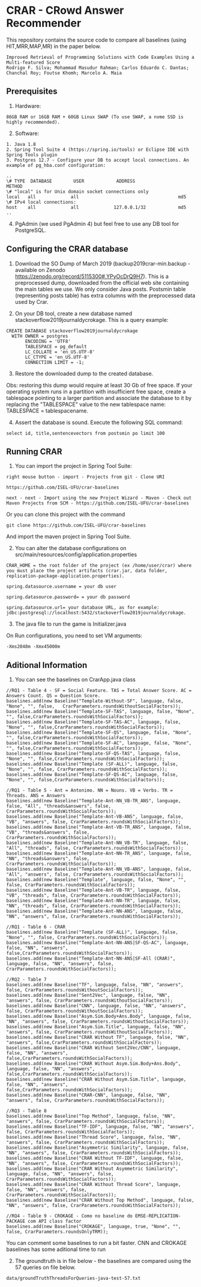 CRAR - CRowd Answer Recommender
=========================================================================================

This repository contains the source code to compare all baselines (using HIT,MRR,MAP,MR) in the paper below.


```
Improved Retrieval of Programming Solutions with Code Examples Using a Multi-featured Score
Rodrigo F. Silva; Mohammad Masudur Rahman; Carlos Eduardo C. Dantas; Chanchal Roy; Foutse Khomh; Marcelo A. Maia
```

Prerequisites
-----------------------------------------------------------

1) Hardware:

```
86GB RAM or 16GB RAM + 60GB Linux SWAP (To use SWAP, a nvme SSD is highly recommended).
```

2) Software:

```
1. Java 1.8
2. Spring Tool Suite 4 (https://spring.io/tools) or Eclipse IDE with Spring Tools plugin
3. Postgres 12.7 - Configure your DB to accept local connections. An example of pg_hba.conf configuration:
```

```
..
\# TYPE  DATABASE        USER            ADDRESS                 METHOD
\# "local" is for Unix domain socket connections only
local   all             all                                     md5
\# IPv4 local connections:
host    all             all             127.0.0.1/32            md5
..
```

4. PgAdmin (we used PgAdmin 4) but feel free to use any DB tool for PostgreSQL.


Configuring the CRAR database
-----------------------------------------------------------

1. Download the SO Dump of March 2019 (backup2019crar-min.backup - available on Zenodo https://zenodo.org/record/5115300#.YPyOcDrQ9H7). This is a preprocessed dump, downloaded from the official web site containing the main tables we use. We only consider Java posts. Postsmin table (representing posts table) has extra columns with the preprocessed data used by Crar.

2. On your DB tool, create a new database named stackoverflow2019journaldycrokage. This is a query example:

```
CREATE DATABASE stackoverflow2019journaldycrokage
  WITH OWNER = postgres
       ENCODING = 'UTF8'
       TABLESPACE = pg_default
       LC_COLLATE = 'en_US.UTF-8'
       LC_CTYPE = 'en_US.UTF-8'
       CONNECTION LIMIT = -1;
```

3. Restore the downloaded dump to the created database.
    
Obs: restoring this dump would require at least 30 Gb of free space. If your operating system runs in a partition with insufficient free space, create a tablespace pointing to a larger partition and associate the database to it by replacing the "TABLESPACE" value to the new tablespace name: TABLESPACE = tablespacename.

4. Assert the database is sound. Execute the following SQL command: 
    
```
select id, title,sentencevectors from postsmin po limit 100
```

Running CRAR
-----------------------------------------------------------

1) You can import the project in Spring Tool Suite: 

```
right mouse button - import - Projects from git - Clone URI

https://github.com/ISEL-UFU/crar-baselines

next - next - Import using the new Project Wizard - Maven - Check out Maven Projects from SCM - https://github.com/ISEL-UFU/crar-baselines
```

Or you can clone this project with the command 

```
git clone https://github.com/ISEL-UFU/crar-baselines
```
And import the maven project in Spring Tool Suite.

2) You can alter the database configurations on src/main/resources/config/application.properties

```
CRAR_HOME = the root folder of the project (ex /home/user/crar) where you must place the project artifacts (crar.jar, data folder, replication-package-application.properties).

spring.datasource.username = your db user

spring.datasource.password= = your db password

spring.datasource.url= your database URL, as for example: jdbc:postgresql://localhost:5432/stackoverflow2019journaldycrokage.
```

3) The java file to run the game is Initializer.java

On Run configurations, you need to set VM arguments: 

```
-Xms2048m -Xmx45000m
```


Aditional Information
-----------------------------------------------------------

1) You can see the baselines on CrarApp.java class

```
//RQ1 - Table 4 - SF = Social Feature. TAS = Total Answer Score. AC = Answers Count. QS = Question Score.
baselines.add(new Baseline("Template-Without-SF", language, false, "None", "", false,	CrarParameters.roundsWithoutSocialFactors));
baselines.add(new Baseline("Template-SF-TAS", language, false, "None", "", false,CrarParameters.roundsWithSocialFactors));
baselines.add(new Baseline("Template-SF-TAS-AC", language, false, "None", "", false,CrarParameters.roundsWithSocialFactors));
baselines.add(new Baseline("Template-SF-QS", language, false, "None", "", false,CrarParameters.roundsWithSocialFactors));
baselines.add(new Baseline("Template-SF-AC", language, false, "None", "", false,CrarParameters.roundsWithSocialFactors));
baselines.add(new Baseline("Template-SF-QS-TAS", language, false, "None", "", false,CrarParameters.roundsWithSocialFactors));
baselines.add(new Baseline("Template (SF-ALL)", language, false, "None", "", false, CrarParameters.roundsWithSocialFactors));
baselines.add(new Baseline("Template-SF-QS-AC", language, false, "None", "", false,CrarParameters.roundsWithSocialFactors));			
												
//RQ1 - Table 5 - Ant = Antonimo. NN = Nouns. VB = Verbs. TR = Threads. ANS = Answers
baselines.add(new Baseline("Template-Ant-NN_VB-TR_ANS", language, false, "All", "threads&answers", false, CrarParameters.roundsWithSocialFactors));
baselines.add(new Baseline("Template-Ant-VB-ANS", language, false, "VB", "answers", false, CrarParameters.roundsWithSocialFactors));
baselines.add(new Baseline("Template-Ant-VB-TR_ANS", language, false, "VB", "threads&answers", false, CrarParameters.roundsWithSocialFactors));
baselines.add(new Baseline("Template-Ant-NN_VB-TR", language, false, "All", "threads", false, CrarParameters.roundsWithSocialFactors));
baselines.add(new Baseline("Template-Ant-NN-TR_ANS", language, false, "NN", "threads&answers", false, CrarParameters.roundsWithSocialFactors));
baselines.add(new Baseline("Template-Ant-NN_VB-ANS", language, false, "All", "answers", false, CrarParameters.roundsWithSocialFactors));
baselines.add(new Baseline("Template", language, false, "None", "", false, CrarParameters.roundsWithSocialFactors));
baselines.add(new Baseline("Template-Ant-VB-TR", language, false, "VB", "threads", false, CrarParameters.roundsWithSocialFactors));			
baselines.add(new Baseline("Template-Ant-NN-TR", language, false, "NN", "threads", false, CrarParameters.roundsWithSocialFactors));
baselines.add(new Baseline("Template-Ant-NN-ANS", language, false, "NN", "answers", false, CrarParameters.roundsWithSocialFactors));
	
//RQ1 - Table 6 - CRAR
baselines.add(new Baseline("Template (SF-ALL)", language, false, "None", "", false, CrarParameters.roundsWithSocialFactors));
baselines.add(new Baseline("Template-Ant-NN-ANS|SF-QS-AC", language, false, "NN", "answers", false,CrarParameters.roundsWithSocialFactors));
baselines.add(new Baseline("Template-Ant-NN-ANS|SF-All (CRAR)", language, false, "NN", "answers", false, CrarParameters.roundsWithSocialFactors));
	
//RQ2 - Table 7
baselines.add(new Baseline("TF", language, false, "NN", "answers", false, CrarParameters.roundsWithoutSocialFactors)); 
baselines.add(new Baseline("Sent2Vec", language, false, "NN", "answers", false, CrarParameters.roundsWithoutSocialFactors)); 
baselines.add(new Baseline("CNN", language, false, "NN", "answers", false, CrarParameters.roundsWithoutSocialFactors)); 
baselines.add(new Baseline("Asym.Sim.Body+Ans.Body", language, false, "NN", "answers", false, CrarParameters.roundsWithoutSocialFactors)); 
baselines.add(new Baseline("Asym.Sim.Title", language, false, "NN", "answers", false, CrarParameters.roundsWithoutSocialFactors)); 
baselines.add(new Baseline("CRAR Without TF", language, false, "NN", "answers", false,CrarParameters.roundsWithSocialFactors));
baselines.add(new Baseline("CRAR Without Sent2Vec/CNN", language, false, "NN", "answers", false,CrarParameters.roundsWithSocialFactors));			
baselines.add(new Baseline("CRAR Without Asym.Sim.Body+Ans.Body", language, false, "NN", "answers", false,CrarParameters.roundsWithSocialFactors));
baselines.add(new Baseline("CRAR Without Asym.Sim.Title", language, false, "NN", "answers", false,CrarParameters.roundsWithSocialFactors));		    						  			
baselines.add(new Baseline("CRAR-CNN", language, false, "NN", "answers", false, CrarParameters.roundsWithSocialFactors));
			
//RQ3 - Table 8
baselines.add(new Baseline("Top Method", language, false, "NN", "answers", false, CrarParameters.roundsWithSocialFactors)); 
baselines.add(new Baseline("TF-IDF", language, false, "NN", "answers", false, CrarParameters.roundsWithSocialFactors)); 
baselines.add(new Baseline("Thread Score", language, false, "NN", "answers", false, CrarParameters.roundsWithSocialFactors)); 	
baselines.add(new Baseline("Asymmetric Similarity", language, false, "NN", "answers", false, CrarParameters.roundsWithSocialFactors)); 
baselines.add(new Baseline("CRAR Without TF-IDF", language, false, "NN", "answers", false, CrarParameters.roundsWithSocialFactors));
baselines.add(new Baseline("CRAR Without Asymmetric Similarity", language, false, "NN", "answers", false, CrarParameters.roundsWithSocialFactors));     	 		     
baselines.add(new Baseline("CRAR Without Thread Score", language, false, "NN", "answers", false, CrarParameters.roundsWithSocialFactors));
baselines.add(new Baseline("CRAR Without Top Method", language, false, "NN", "answers", false, CrarParameters.roundsWithSocialFactors));
	        
//RQ4 - Table 9 - CROKAGE - Como no baseline do EMSE-REPLICATION-PACKAGE com API class factor
baselines.add(new Baseline("CROKAGE", language, true, "None", "", false, CrarParameters.roundsOnlyTRM));	        
```

You can comment some baselines to run a bit faster. CNN and CROKAGE baselines has some aditional time to run

2. The groundtruth is in file below - the baselines are compared using the 57 queries on file below.

```
data/groundTruthThreadsForQueries-java-test-57.txt
```
